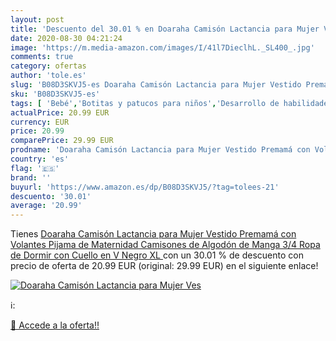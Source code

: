 ```yaml
---
layout: post
title: 'Descuento del 30.01 % en Doaraha Camisón Lactancia para Mujer Ves'
date: 2020-08-30 04:21:24
image: 'https://m.media-amazon.com/images/I/41l7DieclhL._SL400_.jpg'
comments: true
category: ofertas
author: 'tole.es'
slug: 'B08D3SKVJ5-es Doaraha Camisón Lactancia para Mujer Vestido Premamá con...'
sku: 'B08D3SKVJ5-es'
tags: [ 'Bebé','Botitas y patucos para niños','Desarrollo de habilidades motoras','Juguetes','Juguetes para Bebés y primera infancia','Juguetes para apilar y encajar','Juguetes y juegos','Lactancia y alimentación','Recipientes para comida','Zapatos','Zapatos para bebés','Zapatos para niños','Zapatos y complementos','lactancia', ]
actualPrice: 20.99 EUR
currency: EUR
price: 20.99
comparePrice: 29.99 EUR
prodname: 'Doaraha Camisón Lactancia para Mujer Vestido Premamá con Volantes Pijama de Maternidad Camisones de Algodón de Manga 3/4 Ropa de Dormir con Cuello en V  Negro  XL '
country: 'es'
flag: '🇪🇸'
brand: ''
buyurl: 'https://www.amazon.es/dp/B08D3SKVJ5/?tag=tolees-21'
descuento: '30.01'
average: '20.99'
---
```


Tienes [Doaraha Camisón Lactancia para Mujer Vestido Premamá con Volantes Pijama de Maternidad Camisones de Algodón de Manga 3/4 Ropa de Dormir con Cuello en V  Negro  XL ](https://www.amazon.es/dp/B08D3SKVJ5/?tag=tolees-21) con un 30.01 % de descuento con precio de oferta de 20.99 EUR (original: 29.99 EUR) en el siguiente enlace!

[![Doaraha Camisón Lactancia para Mujer Ves](https://m.media-amazon.com/images/I/41l7DieclhL._SL400_.jpg)](https://www.amazon.es/dp/B08D3SKVJ5/?tag=tolees-21)

ℹ️:


[🛒 Accede a la oferta!!](https://www.amazon.es/dp/B08D3SKVJ5/?tag=tolees-21)
